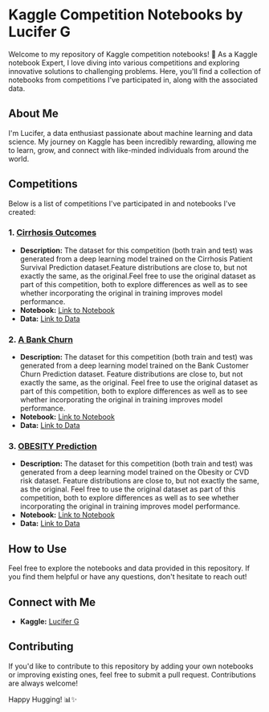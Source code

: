 # Kaggle Competition Notebooks by Lucifer G

Welcome to my repository of Kaggle competition notebooks! 🚀 As a Kaggle notebook Expert,
I love diving into various competitions and exploring innovative solutions to challenging problems. 
Here, you'll find a collection of notebooks from competitions I've participated in, along with the associated data.

## About Me
I'm Lucifer, a data enthusiast passionate about machine learning and data science. 
My journey on Kaggle has been incredibly rewarding, allowing me to learn, grow, and connect with like-minded individuals from around the world.

## Competitions
Below is a list of competitions I've participated in and notebooks I've created:

### 1. [Cirrhosis Outcomes](https://www.kaggle.com/competitions/playground-series-s3e26/)
- **Description:** The dataset for this competition (both train and test) was generated from a deep learning model trained on the Cirrhosis Patient Survival Prediction dataset.Feature distributions are close to, but not exactly the same, as the original.Feel free to use the original dataset as part of this competition, both to explore differences as well as to see whether incorporating the original in training improves model performance.
- **Notebook:** [Link to Notebook](https://www.kaggle.com/code/luficergfree/it-s-me-luficer-g)
- **Data:** [Link to Data](https://www.kaggle.com/competitions/playground-series-s3e26/data)

### 2. [A Bank Churn](https://www.kaggle.com/competitions/playground-series-s4e1/)
- **Description:** The dataset for this competition (both train and test) was generated from a deep learning model trained on the Bank Customer Churn Prediction dataset. Feature distributions are close to, but not exactly the same, as the original. Feel free to use the original dataset as part of this competition, both to explore differences as well as to see whether incorporating the original in training improves model performance.
- **Notebook:** [Link to Notebook](https://www.kaggle.com/code/luficergfree/simplicity-is-the-key-to-success)
- **Data:** [Link to Data](https://www.kaggle.com/competitions/playground-series-s4e1/data)

### 3. [OBESITY Prediction](https://www.kaggle.com/competitions/playground-series-s4e2/)
- **Description:** The dataset for this competition (both train and test) was generated from a deep learning model trained on the Obesity or CVD risk dataset. Feature distributions are close to, but not exactly the same, as the original. Feel free to use the original dataset as part of this competition, both to explore differences as well as to see whether incorporating the original in training improves model performance.
- **Notebook:** [Link to Notebook](https://www.kaggle.com/code/luficergfree/let-s-do-it-finishing-it)
- **Data:** [Link to Data](https://www.kaggle.com/competitions/playground-series-s4e2/data)

## How to Use
Feel free to explore the notebooks and data provided in this repository. If you find them helpful or have any questions, don't hesitate to reach out!

## Connect with Me
- **Kaggle:** [Lucifer G](https://www.kaggle.com/lucifergfree)

## Contributing
If you'd like to contribute to this repository by adding your own notebooks or improving existing ones, feel free to submit a pull request. Contributions are always welcome!

Happy Hugging! 📊✨
